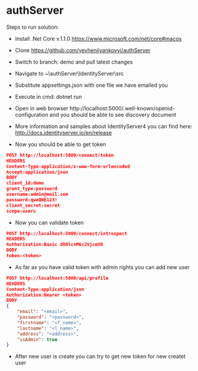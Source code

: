 # authServer

Steps to run solution:
* Install .Net Core v.1.1.0 https://www.microsoft.com/net/core#macos
* Clone https://github.com/yevheniiyankovyi/authServer 
* Switch to branch: demo and pull latest changes
* Navigate to ~\authServer\IdentityServer\src
* Substitute appsettings.json with one file we have emailed you
* Execute in cmd: dotnet run

* Open in web browser http://localhost:5000/.well-known/openid-configuration and you should be able to see discovery document
* More information and samples about IdentityServer4 you can find here: http://docs.identityserver.io/en/release

* Now you should be able to get token
```JSON 
POST http://localhost:5000/connect/token
HEADERS
Content-Type:application/x-www-form-urlencoded
Accept:application/json
BODY
client_id:demo
grant_type:password
username:admin@mail.com
password:qweQWE123!
client_secret:secret
scope:users
```

* Now you can validate token
```JSON
POST http://localhost:5000/connect/introspect
HEADERS
Authorization:Basic dXNlcnM6c2VjcmV0
BODY
token:<token>
```

* As far as you have valid token with admin rights you can add new user

```JSON
POST http://localhost:5000/api/profile
HEADERS
Content-Type:application/json
Authorization:Bearer <token>
BODY
{
	"email": "<email>",
	"password": "<password>",
	"firstname": "<f_name>",
	"lastname": "<l_name>",
	"address": "<address>",
	"isAdmin": true
}
```

* After new user is create you can try to get new token for new createt user
